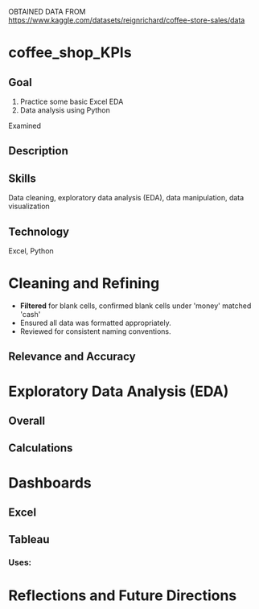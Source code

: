 

OBTAINED DATA FROM https://www.kaggle.com/datasets/reignrichard/coffee-store-sales/data 

# coffee_shop_KPIs

## **Goal**
1. Practice some basic Excel EDA
2. Data analysis using Python

Examined


## Description

## Skills
Data cleaning, exploratory data analysis (EDA), data manipulation, data visualization

## Technology
Excel, Python

# Cleaning and Refining
- **Filtered** for blank cells, confirmed blank cells under 'money' matched 'cash' 
- Ensured all data was formatted appropriately. 
- Reviewed for consistent naming conventions.

## Relevance and Accuracy


# Exploratory Data Analysis (EDA)

## Overall


## Calculations


  # Dashboards

  ## Excel


  ## Tableau


  ### Uses: 


  # Reflections and Future Directions


